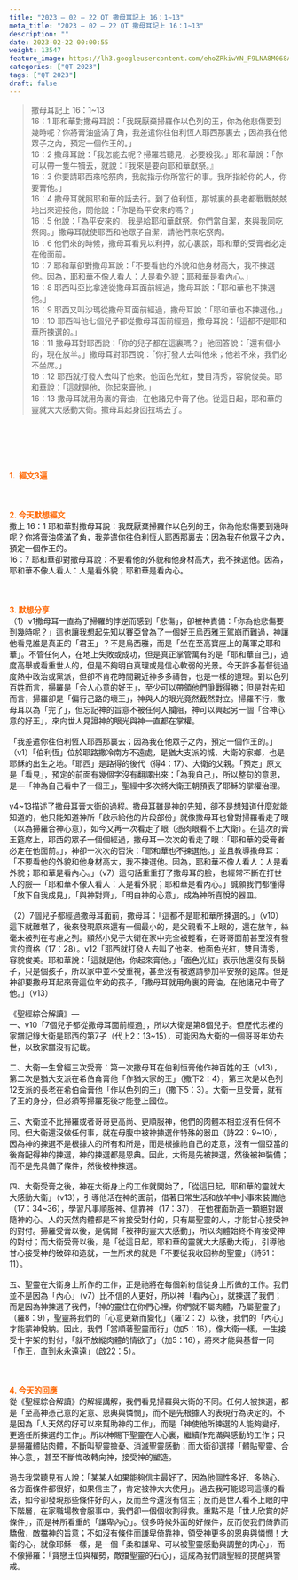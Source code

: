 ```yaml
---
title: "2023 – 02 – 22 QT 撒母耳記上 16：1~13"
meta_title: "2023 – 02 – 22 QT 撒母耳記上 16：1~13"
description: ""
date: 2023-02-22 00:00:55
weight: 13547
feature_image: https://lh3.googleusercontent.com/ehoZRkiwYN_F9LNA8M068AYxt73EavCZno-PD1cJRuf5BbSkQVUWr3gNEbt5kSs28Pb_Elg17kSrtf9ybWvojWoMV6I4tPM3vGRGDq6GkKkPdL2Gut4QAIw4-uykKUAtNiKgQKntvsU=w800
categories: ["QT 2023"]
tags: ["QT 2023"]
draft: false
---
```


<blockquote>撒母耳記上 16：1~13<br />
16：1 耶和華對撒母耳說：「我既厭棄掃羅作以色列的王，你為他悲傷要到幾時呢？你將膏油盛滿了角，我差遣你往伯利恆人耶西那裏去；因為我在他眾子之內，預定一個作王的。」<br />
16：2 撒母耳說：「我怎能去呢？掃羅若聽見，必要殺我。」耶和華說：「你可以帶一隻牛犢去，就說：『我來是要向耶和華獻祭。』<br />
16：3 你要請耶西來吃祭肉，我就指示你所當行的事。我所指給你的人，你要膏他。」<br />
16：4 撒母耳就照耶和華的話去行。到了伯利恆，那城裏的長老都戰戰兢兢地出來迎接他，問他說：「你是為平安來的嗎？」<br />
16：5 他說：「為平安來的，我是給耶和華獻祭。你們當自潔，來與我同吃祭肉。」撒母耳就使耶西和他眾子自潔，請他們來吃祭肉。<br />
16：6 他們來的時候，撒母耳看見以利押，就心裏說，耶和華的受膏者必定在他面前。<br />
16：7 耶和華卻對撒母耳說：「不要看他的外貌和他身材高大，我不揀選他。因為，耶和華不像人看人：人是看外貌；耶和華是看內心。」<br />
16：8 耶西叫亞比拿達從撒母耳面前經過，撒母耳說：「耶和華也不揀選他。」<br />
16：9 耶西又叫沙瑪從撒母耳面前經過，撒母耳說：「耶和華也不揀選他。」<br />
16：10 耶西叫他七個兒子都從撒母耳面前經過，撒母耳說：「這都不是耶和華所揀選的。」<br />
16：11 撒母耳對耶西說：「你的兒子都在這裏嗎？」他回答說：「還有個小的，現在放羊。」撒母耳對耶西說：「你打發人去叫他來；他若不來，我們必不坐席。」<br />
16：12 耶西就打發人去叫了他來。他面色光紅，雙目清秀，容貌俊美。耶和華說：「這就是他，你起來膏他。」<br />
16：13 撒母耳就用角裏的膏油，在他諸兄中膏了他。從這日起，耶和華的靈就大大感動大衛。撒母耳起身回拉瑪去了。</blockquote><br />
&nbsp;<br />
<br />
&nbsp;<br />
<br />
<span style="color: #ff6600;"><strong>1.  經文3遍</strong></span><br />
<br />
&nbsp;<br />
<br />
<span style="color: #ff6600;"><strong>2. 今天默想經文<br />
</strong></span>撒上 16：1 耶和華對撒母耳說：我既厭棄掃羅作以色列的王，你為他悲傷要到幾時呢？你將膏油盛滿了角，我差遣你往伯利恆人耶西那裏去；因為我在他眾子之內，預定一個作王的。<br />
16：7 耶和華卻對撒母耳說：不要看他的外貌和他身材高大，我不揀選他。因為，耶和華不像人看人：人是看外貌；耶和華是看內心。<br />
<br />
&nbsp;<br />
<br />
<strong><span style="color: #ff6600;">3. 默想分享<br />
</span></strong>（1）v1撒母耳一直為了掃羅的悖逆而感到「悲傷」，卻被神責備：「你為他悲傷要到幾時呢？」這也讓我想起先知以賽亞曾為了一個好王烏西雅王駕崩而難過，神讓他看見誰是真正的「君王」？不是烏西雅，而是「坐在至高寶座上的萬軍之耶和華」。不管任何人，在地上失敗或成功，但是真正掌管萬有的是「耶和華自己」，過度高舉或看重世人的，但是不夠明白真理或是信心軟弱的光景。今天許多基督徒過度熱中政治或黨派，但卻不肯花時間親近神多多禱告，也是一樣的道理。對以色列百姓而言，掃羅是「合人心意的好王」，至少可以帶領他們爭戰得勝；但是對先知而言，掃羅卻是「偏行己路的壞王」，神與人的眼光竟然截然對立。掃羅不行，撒母耳以為「完了」，但忘記神的旨意不被任何人攔阻，神可以興起另一個「合神心意的好王」，來向世人見證神的眼光與神一直都在掌權。<br />
<br />
「我差遣你往伯利恆人耶西那裏去；因為我在他眾子之內，預定一個作王的。」（v1）「伯利恆」位於耶路撒冷南方不遠處，是猶大支派的城、大衛的家鄉，也是耶穌的出生之地。「耶西」是路得的後代（得4：17）、大衛的父親。「預定」原文是「看見」，預定的前面有幾個字沒有翻譯出來：「為我自己」，所以整句的意思，是—「神為自己看中了一個王」，聖經中多次將大衛王朝預表了耶穌的掌權治理。<br />
<br />
v4~13描述了撒母耳膏大衛的過程。撒母耳雖是神的先知，卻不是想知道什麼就能知道的，他只能知道神所「啟示給他的片段部份」就像撒母耳也曾對掃羅看走了眼（以為掃羅合神心意），如今又再一次看走了眼（憑肉眼看不上大衛）。在這次的膏王筵席上，耶西的眾子一個個經過，撒母耳一次次的看走了眼：「耶和華的受膏者必定在他面前。」，神卻一次次的否決：「耶和華也不揀選他。」並且教導撒母耳：「不要看他的外貌和他身材高大，我不揀選他。因為，耶和華不像人看人：人是看外貌；耶和華是看內心。」（v7）這句話重重打了撒母耳的臉，也經常不斷在打世人的臉—「耶和華不像人看人：人是看外貌；耶和華是看內心。」誠願我們都懂得「放下自我成見」，「與神對齊」，「明白神的心意」，成為神所喜悅的器皿。<br />
<br />
（2）7個兒子都經過撒母耳面前，撒母耳：「這都不是耶和華所揀選的。」（v10）這下就難堪了，後來發現原來還有一個最小的，是父親看不上眼的，還在放羊，絲毫未被列在考慮之列。顯然小兒子大衛在家中完全被輕看，在哥哥面前甚至沒有發言的資格（17：28）。v12「耶西就打發人去叫了他來。他面色光紅，雙目清秀，容貌俊美。耶和華說：「這就是他，你起來膏他。」「面色光紅」表示他還沒有長鬍子，只是個孩子，所以家中並不受重視，甚至沒有被邀請參加平安祭的筵席。但是神卻要撒母耳起來膏這位年幼的孩子，「撒母耳就用角裏的膏油，在他諸兄中膏了他。」（v13）<br />
<br />
《聖經綜合解讀》—<br />
一、v10「7個兒子都從撒母耳面前經過」，所以大衛是第8個兒子。但歷代志裡的家譜記錄大衛是耶西的第7子（代上2：13~15），可能因為大衛的一個哥哥年幼去世，以致家譜沒有記載。<br />
<br />
二、大衛一生曾經三次受膏：第一次撒母耳在伯利恒膏他作神百姓的王（v13），第二次是猶大支派在希伯侖膏他「作猶大家的王」（撒下2：4），第三次是以色列12支派的長老在希伯侖膏他「作以色列的王」（撒下5：3）。大衛一旦受膏，就有了王的身分，但必須等掃羅死後才能登上國位。<br />
<br />
三、大衛並不比掃羅或者哥哥更高尚、更順服神，他們的肉體本相並沒有任何不同。但大衛還沒做任何事，就在母腹中被神揀選作特殊的器皿（詩22：9~10），因為神的揀選不是根據人的所有和所是，而是根據祂自己的定意，沒有一個亞當的後裔配得神的揀選，神的揀選都是恩典。因此，大衛是先被揀選，然後被神裝備；而不是先具備了條件，然後被神揀選。<br />
<br />
四、大衛受膏之後，神在大衛身上的工作就開始了，「從這日起，耶和華的靈就大大感動大衛」（v13），引導他活在神的面前，借著日常生活和放羊中小事來裝備他（17：34~36），學習凡事順服神、信靠神（17：37），在他裡面新造一顆絕對跟隨神的心。人的天然肉體都是不肯接受對付的，只有屬聖靈的人，才能甘心接受神的對付。掃羅受膏以後，是偶爾「被神的靈大大感動」，所以肉體始終不肯接受神的對付；而大衛受膏以後，是「從這日起，耶和華的靈就大大感動大衛」，引導他甘心接受神的破碎和造就，一生所求的就是「不要從我收回祢的聖靈」（詩51：11）。<br />
<br />
五、聖靈在大衛身上所作的工作，正是祂將在每個新約信徒身上所做的工作。我們並不是因為「內心」（v7）比不信的人更好，所以神「看內心」，就揀選了我們；而是因為神揀選了我們，「神的靈住在你們心裡，你們就不屬肉體，乃屬聖靈了」（羅8：9），聖靈將我們的「心意更新而變化」（羅12：2）以後，我們的「內心」才能蒙神悅納。因此，我們「當順著聖靈而行」（加5：16），像大衛一樣，一生接受十字架的對付，「就不放縱肉體的情欲了」（加5：16），將來才能與基督一同「作王，直到永永遠遠」（啟22：5）。<br />
<br />
&nbsp;<br />
<br />
<strong style="font-size: inherit;"><span style="color: #ff6600;">4. 今天的回應<br />
</span></strong>從《聖經綜合解讀》的解經講解，我們看見掃羅與大衛的不同。任何人被揀選，都是「至高神憑己意的定意、恩典與憐憫」，而不是先根據人的表現行為決定的。不是因為「人天然的好可以來幫助神的工作」，而是「神使他所揀選的人能夠變好，更適任所揀選的工作」。所以神賜下聖靈在人心裏，繼續作充滿與感動的工作；只是掃羅體貼肉體，不斷叫聖靈擔憂、消滅聖靈感動；而大衛卻選擇「體貼聖靈、合神心意」，甚至不斷悔改轉向神，接受神的塑造。<br />
<br />
過去我常聽見有人說：「某某人如果能夠信主最好了，因為他個性多好、多熱心、各方面條件都很好，如果信主了，肯定被神大大使用」。過去我可能認同這樣的看法，如今卻發現那些條件好的人，反而至今還沒有信主；反而是世人看不上眼的中下階層，在家職場教會服事中，我們卻一個個收割得救。重點不是「世人欣賞的好條件」，而是神所看重的「謙卑內心」。很多時候外面的好條件，反而使我們倚靠而驕傲，敵擋神的旨意；不如沒有條件而謙卑倚靠神，領受神更多的恩典與憐憫！大衛的心，就像耶穌一樣，是一個「柔和謙卑、可以被聖靈感動與調整的肉心」，而不像掃羅：「貪戀王位與權勢，敵擋聖靈的石心」，這成為我們讀聖經的提醒與警戒。<br />
<br />
&nbsp;<br />
<div id="gtx-trans" style="position: absolute; left: -20px; top: 1989.78px;"><br />
<div class="gtx-trans-icon"></div><br />
</div>
        